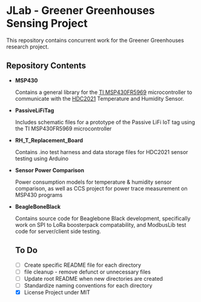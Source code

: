 # JLab - Greener Greenhouses Sensing Project

This repository contains concurrent work for the Greener Greenhouses research project.

## Repository Contents

- **MSP430**
  
    Contains a general library for the [TI MSP430FR5969](https://www.ti.com/tool/MSP-EXP430FR5969?DCMP=mcugen&HQS=ep-mcu-msp-mcugen-mspblog-pf1-en) microcontroller to communicate with the [HDC2021](https://www.ti.com/product/HDC2021?utm_source=google&utm_medium=cpc&utm_campaign=asc-null-null-GPN_EN-cpc-pf-google-wwe&utm_content=HDC2021&ds_k=HDC2021&DCM=yes&gclid=Cj0KCQjwrfymBhCTARIsADXTabmBxpIyiHJQwz-0fqVoGLloWWmzIEXDT699dNn-ivyHtGXB0x-GpR8aAtybEALw_wcB&gclsrc=aw.ds) Temperature and Humidity Sensor.
  
- **PassiveLiFiTag**

    Includes schematic files for a prototype of the Passive LiFi IoT tag using the TI MSP430FR5969 microcontroller

- **RH_T_Replacement_Board**

    Contains .ino test harness and data storage files for HDC2021 sensor testing using Arduino
    
- **Sensor Power Comparison**

    Power consumption models for temperature & humidity sensor comparison, as well as CCS project for power trace measurement on MSP430 programs

- **BeagleBoneBlack**

    Contains source code for Beaglebone Black development, specifically work on SPI to LoRa boosterpack compatability, and ModbusLib test code for server/client side testing.

  ## To Do

  - [ ] Create specific README file for each directory
  - [ ] file cleanup - remove defunct or unnecessary files
  - [ ] Update root README when new directories are created
  - [ ] Standardize naming conventions for each directory
  - [x] License Project under MIT
